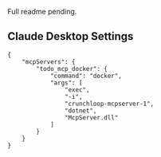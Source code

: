 Full readme pending.

## Claude Desktop Settings
```
{
    "mcpServers": {
        "todo_mcp_docker": {
            "command": "docker",
            "args": [
                "exec",
                "-i",
                "crunchloop-mcpserver-1",
                "dotnet",
                "McpServer.dll"
            ]
        }
    }
}
```